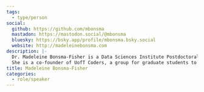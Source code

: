```yaml
---
tags:
  - type/person
social:
  github: https://github.com/mbonsma
  mastadon: https://mastodon.social/@mbonsma
  bluesky: https://bsky.app/profile/mbonsma.bsky.social
  website: http://madeleinebonsma.com
description: |-
  Dr. Madeleine Bonsma-Fisher is a Data Sciences Institute Postdoctoral Fellow at the University of Toronto studying how safe cycling networks influence the destinations people can access by bicycle in Canadian cities.
  She is a co-founder of UofT Coders, a group for graduate students to teach each other programming skills in a supportive peer environment.
title: Madeleine Bonsma-Fisher
categories:
  - role/speaker
---
```

